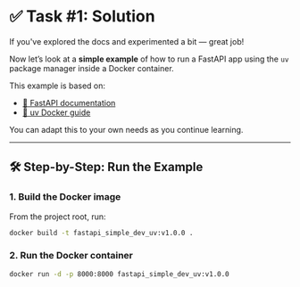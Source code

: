 # ✅ Task #1: Solution

If you've explored the docs and experimented a bit — great job!

Now let’s look at a **simple example** of how to run a FastAPI app using the `uv` package manager inside a Docker container.

This example is based on:

- [📘 FastAPI documentation](https://fastapi.tiangolo.com/)
- [📘 uv Docker guide](https://docs.astral.sh/uv/guides/integration/docker/)

You can adapt this to your own needs as you continue learning.

---

## 🛠️ Step-by-Step: Run the Example

### 1. Build the Docker image

From the project root, run:

```bash
docker build -t fastapi_simple_dev_uv:v1.0.0 .
```

### 2. Run the Docker container

```bash
docker run -d -p 8000:8000 fastapi_simple_dev_uv:v1.0.0
```
